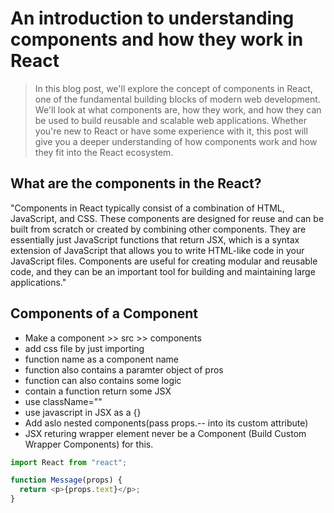 # An introduction to understanding components and how they work in React

>In this blog post, we'll explore the concept of components in React, one of the fundamental building blocks of modern web development. We'll look at what components are, how they work, and how they can be used to build reusable and scalable web applications. Whether you're new to React or have some experience with it, this post will give you a deeper understanding of how components work and how they fit into the React ecosystem.

## What are the components in the React?

"Components in React typically consist of a combination of HTML, JavaScript, and CSS. These components are designed for reuse and can be built from scratch or created by combining other components. They are essentially just JavaScript functions that return JSX, which is a syntax extension of JavaScript that allows you to write HTML-like code in your JavaScript files. Components are useful for creating modular and reusable code, and they can be an important tool for building and maintaining large applications."

## Components of a Component

- Make a component >> src >> components
- add css file by just importing
- function name as a component name
- function also contains a paramter object of pros
- function can also contains some logic
- contain a function return some JSX
- use className=""
- use javascript in JSX as a {}
- Add aslo nested components(pass props.-- into its custom attribute)
- JSX returing wrapper element never be a Component (Build Custom Wrapper Components) for this.

```js
import React from "react";

function Message(props) {
  return <p>{props.text}</p>;
}
```
